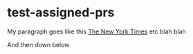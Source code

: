 test-assigned-prs
=================

My paragraph goes like this [The New York Times][nytimes] etc blah blah

And then down below

[nytimes]: http://nytimes.com
